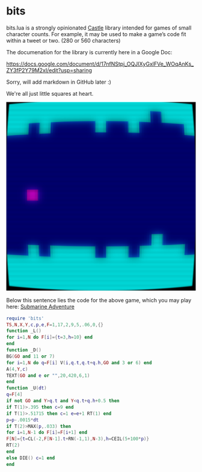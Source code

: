 # bits

bits.lua is a strongly opinionated [Castle](https://www.castle.games) library intended for games of small character counts. For example, it may be used to make a game’s code fit within a tweet or two. (280 or 560 characters)

The documenation for the library is currently here in a Google Doc:

https://docs.google.com/document/d/17nfNStpj_OQJIXyGxlFVe_WOqAnKs_ZY3fP2Y79M2xI/edit?usp=sharing

Sorry, will add markdown in GitHub later :)

We're all just little squares at heart.

![Screenshot](submarine_adventure.png)

Below this sentence lies the code for the above game, which you may play here: [Submarine Adventure](https://castle.games/@schazers/submarine-adventure)

```lua
require 'bits'
TS,N,X,Y,c,p,e,F=1,17,2,9,5,.06,0,{}
function _L() 
for i=1,N do F[i]={t=3,h=10} end 
end
function _D() 
BG(GO and 11 or 7)
for i=1,N do q=F[i] V(i,q.t,q.t+q.h,GO and 3 or 6) end
A(4,Y,c)
TEXT(GO and e or "",20,420,6,1)
end
function _U(dt)
q=F[4]
if not GO and Y>q.t and Y<q.t+q.h+0.5 then
if T(1)>.395 then c=9 end
if T(1)>.51715 then c=1 e=e+1 RT(1) end
p=p-.0015*dt
if T(2)>MAX(p,.033) then
for i=1,N-1 do F[i]=F[i+1] end
F[N]={t=CL(-2,F[N-1].t+RN(-1,1),N-3),h=CEIL(5+100*p)}
RT(2)
end
else DIE() c=1 end
end
```
